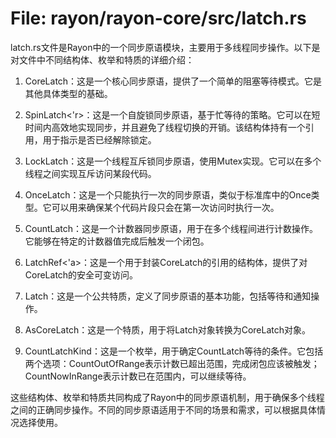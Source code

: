 # File: rayon/rayon-core/src/latch.rs

latch.rs文件是Rayon中的一个同步原语模块，主要用于多线程同步操作。以下是对文件中不同结构体、枚举和特质的详细介绍：

1. CoreLatch：这是一个核心同步原语，提供了一个简单的阻塞等待模式。它是其他具体类型的基础。

2. SpinLatch<'r>：这是一个自旋锁同步原语，基于忙等待的策略。它可以在短时间内高效地实现同步，并且避免了线程切换的开销。该结构体持有一个引用，用于指示是否已经解除锁定。

3. LockLatch：这是一个线程互斥锁同步原语，使用Mutex实现。它可以在多个线程之间实现互斥访问某段代码。

4. OnceLatch：这是一个只能执行一次的同步原语，类似于标准库中的Once类型。它可以用来确保某个代码片段只会在第一次访问时执行一次。

5. CountLatch：这是一个计数器同步原语，用于在多个线程间进行计数操作。它能够在特定的计数器值完成后触发一个闭包。

6. LatchRef<'a>：这是一个用于封装CoreLatch的引用的结构体，提供了对CoreLatch的安全可变访问。

7. Latch：这是一个公共特质，定义了同步原语的基本功能，包括等待和通知操作。

8. AsCoreLatch：这是一个特质，用于将Latch对象转换为CoreLatch对象。

9. CountLatchKind：这是一个枚举，用于确定CountLatch等待的条件。它包括两个选项：CountOutOfRange表示计数已超出范围，完成闭包应该被触发；CountNowInRange表示计数已在范围内，可以继续等待。

这些结构体、枚举和特质共同构成了Rayon中的同步原语机制，用于确保多个线程之间的正确同步操作。不同的同步原语适用于不同的场景和需求，可以根据具体情况选择使用。

